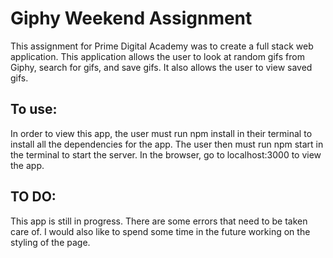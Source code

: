 # Giphy Weekend Assignment

This assignment for Prime Digital Academy was to create a full stack web application. This application allows the user to look at random gifs from Giphy, search for gifs, and save gifs. It also allows the user to view saved gifs.

## To use:

In order to view this app, the user must run npm install in their terminal to install all the dependencies for the app. The user then must run npm start in the terminal to start the server. In the browser, go to localhost:3000 to view the app.

## TO DO:

This app is still in progress. There are some errors that need to be taken care of. I would also like to spend some time in the future working on the styling of the page.
